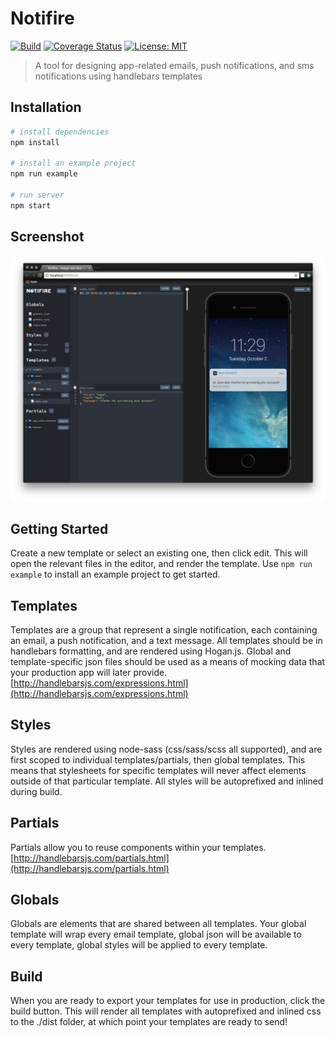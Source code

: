 # Notifire

[![Build](https://travis-ci.org/nickforddesign/notifire.svg?branch=master)](#)
[![Coverage Status](https://coveralls.io/repos/github/nickforddesign/notifire/badge.svg?branch=master)](https://coveralls.io/github/nickforddesign/notifire?branch=master)
[![License: MIT](https://img.shields.io/badge/License-MIT-blue.svg)](https://opensource.org/licenses/MIT)

> A tool for designing app-related emails, push notifications, and sms notifications using handlebars templates

## Installation

``` bash
# install dependencies
npm install

# install an example project
npm run example

# run server
npm start
```

## Screenshot

![screenshot](/static/screenshot.png?raw=true)

## Getting Started

Create a new template or select an existing one, then click edit. This will open the relevant files in the editor, and render the template. Use `npm run example` to install an example project to get started.

## Templates

Templates are a group that represent a single notification, each containing an email, a push notification, and a text message. All templates should be in handlebars formatting, and are rendered using Hogan.js. Global and template-specific json files should be used as a means of mocking data that your production app will later provide. [http://handlebarsjs.com/expressions.html](http://handlebarsjs.com/expressions.html)

## Styles

Styles are rendered using node-sass (css/sass/scss all supported), and are first scoped to individual templates/partials, then global templates. This means that stylesheets for specific templates will never affect elements outside of that particular template. All styles will be autoprefixed and inlined during build.

## Partials

Partials allow you to reuse components within your templates. [http://handlebarsjs.com/partials.html](http://handlebarsjs.com/partials.html)

## Globals

Globals are elements that are shared between all templates. Your global template will wrap every email template, global json will be available to every template, global styles will be applied to every template.

## Build

When you are ready to export your templates for use in production, click the build button. This will render all templates with autoprefixed and inlined css to the ./dist folder, at which point your templates are ready to send!